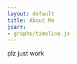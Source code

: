 ```yaml
---
layout: default
title: About Me
jsarr:
- graphs/timeline.js
---
```

plz just work 
<div id="timeline"></div>
